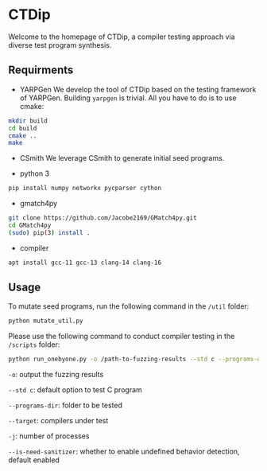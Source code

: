 # CTDip

Welcome to the homepage of CTDip, a compiler testing approach via diverse test program synthesis.

## Requirments

* YARPGen
We develop the tool of CTDip based on the testing framework of YARPGen. Building ``yarpgen`` is trivial. All you have to do is to use cmake:

```bash
mkdir build
cd build
cmake ..
make
```

* CSmith
We leverage CSmith to generate initial seed programs. 

* python 3
``` bash
pip install numpy networkx pycparser cython
```

* gmatch4py

``` bash
git clone https://github.com/Jacobe2169/GMatch4py.git
cd GMatch4py
(sudo) pip(3) install .
```

* compiler 

``` bash
apt install gcc-11 gcc-13 clang-14 clang-16
```

## Usage

To mutate seed programs, run the following command in the ``/util`` folder:
```bash
python mutate_util.py
```

Please use the following command to conduct compiler testing in the ``/scripts`` folder:

```bash
python run_onebyone.py -o /path-to-fuzzing-results --std c --programs-dir /path-to-test-programs --target "gcc clang" -j 10 --is-need-sanitizer
```

``-o``: output the fuzzing results

``--std c``: default option to test C program

``--programs-dir``: folder to be tested

``--target``: compilers under test

``-j``: number of processes

``--is-need-sanitizer``: whether to enable undefined behavior detection, default enabled
